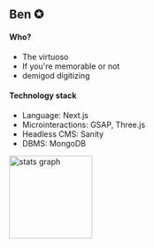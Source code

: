 <h2> Ben ✪ </h2>

#### Who? 
- The virtuoso
- If you're memorable or not
- demigod digitizing

#### Technology stack
- Language: Next.js
- Microinteractions: GSAP, Three.js
- Headless CMS: Sanity
- DBMS: MongoDB

<div align="left">
  <img src="https://github-readme-stats.vercel.app/api?hide_title=false&hide_rank=false&show_icons=true&include_all_commits=false&count_private=true&disable_animations=false&theme=dracula&locale=en&hide_border=false&username=gobennovela" height="150" alt="stats graph"  />

